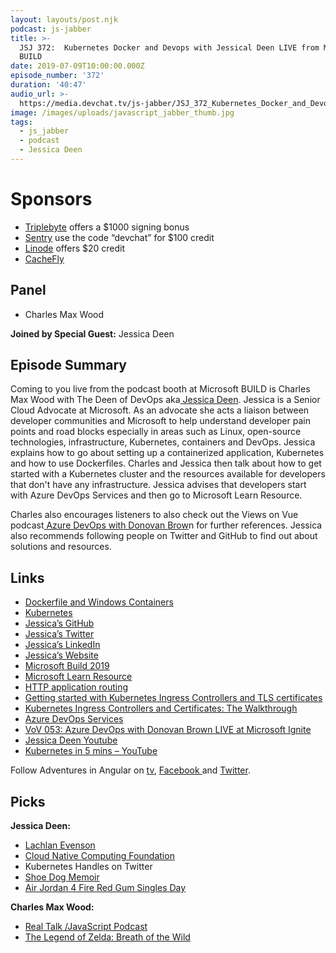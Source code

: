 ```yaml
---
layout: layouts/post.njk
podcast: js-jabber
title: >-
  JSJ 372:  Kubernetes Docker and Devops with Jessical Deen LIVE from Microsoft
  BUILD
date: 2019-07-09T10:00:00.000Z
episode_number: '372'
duration: '40:47'
audio_url: >-
  https://media.devchat.tv/js-jabber/JSJ_372_Kubernetes_Docker_and_Devops_with_Jessica_Deen_LIVE_from_Microsoft_BUILD.mp3
image: /images/uploads/javascript_jabber_thumb.jpg
tags:
  - js_jabber
  - podcast
  - Jessica Deen
---
```

# **Sponsors**

* [Triplebyte](https://triplebyte.com/jsjabber) offers a $1000 signing bonus
* [Sentry](https://sentry.io/welcome/) use the code “devchat” for $100 credit
* [Linode](https://promo.linode.com/javascriptjabber/) offers $20 credit 
* [CacheFly](https://www.cachefly.com/)

## Panel

* Charles Max Wood

**Joined by Special Guest:** Jessica Deen

## Episode Summary

Coming to you live from the podcast booth at Microsoft BUILD is Charles Max Wood with The Deen of DevOps aka[ Jessica Deen](https://jessicadeen.com). Jessica is a Senior Cloud Advocate at Microsoft. As an advocate she acts a liaison between developer communities and Microsoft to help understand developer pain points and road blocks especially in areas such as Linux, open-source technologies, infrastructure, Kubernetes, containers and DevOps. Jessica explains how to go about setting up a containerized application, Kubernetes and how to use Dockerfiles. Charles and Jessica then talk about how to get started with a Kubernetes cluster and the resources available for developers that don't have any infrastructure. Jessica advises that developers start with Azure DevOps Services and then go to Microsoft Learn Resource.

Charles also encourages listeners to also check out the Views on Vue podcast[ Azure DevOps with Donovan Brow](https://devchat.tv/views-on-vue/vov-053-azure-devops-with-donovan-brown-live-at-microsoft-ignite/)n for further references. Jessica also recommends following people on Twitter and GitHub to find out about solutions and resources.

## Links

* [Dockerfile and Windows Containers](https://docs.microsoft.com/en-us/virtualization/windowscontainers/manage-docker/manage-windows-dockerfile)
* [Kubernetes](https://kubernetes.io/)
* [Jessica’s GitHub](https://github.com/jldeen)
* [Jessica’s Twitter](https://twitter.com/jldeen?lang=en)
* [Jessica’s LinkedIn](https://www.linkedin.com/in/jldeen/)
* [Jessica’s Website](https://jessicadeen.com/)
* [Microsoft Build 2019](https://www.microsoft.com/en-us/build)
* [Microsoft Learn Resource](https://partner.microsoft.com/en-us/marketing/learning-resources)
* [HTTP application routing](https://docs.microsoft.com/en-us/azure/aks/http-application-routing)
* [Getting started with Kubernetes Ingress Controllers and TLS certificates](https://www.youtube.com/watch?v=aN9nVa8yeBo&t=16s)
* [Kubernetes Ingress Controllers and Certificates: The Walkthrough](https://jessicadeen.com/kubernetes-ingress-controllers-and-certificates-the-walkthrough/)
* [Azure DevOps Services](https://azure.microsoft.com/en-in/services/devops/)
* [VoV 053: Azure DevOps with Donovan Brown LIVE at Microsoft Ignite](https://devchat.tv/views-on-vue/vov-053-azure-devops-with-donovan-brown-live-at-microsoft-ignite/)
* [Jessica Deen Youtube](https://www.youtube.com/channel/UC-RjyheFSQPAv-MyY0STSIQ)
* [Kubernetes in 5 mins – YouTube](https://www.youtube.com/watch?v=PH-2FfFD2PU)

Follow Adventures in Angular on [tv](https://devchat.tv/adv-in-angular/), [Facebook ](https://www.facebook.com/adventuresinangular/)and [Twitter](https://twitter.com/angularpodcast).

## Picks

**Jessica Deen:**

* [Lachlan Evenson](https://twitter.com/LachlanEvenson)
* [Cloud Native Computing Foundation](https://www.cncf.io/)
* Kubernetes Handles on Twitter
* [Shoe Dog Memoir](https://www.amazon.com/Shoe-Dog-Memoir-Creator-Nike-ebook/dp/B0176M1A44)
* [Air Jordan 4 Fire Red Gum Singles Day](https://www.nikesalezone.com/air-jordan-4-fire-red-gum-singles-day-av3914-600-mens-winter-basketball-shoes-p-9506.html)

**Charles Max Wood:**

* [Real Talk /JavaScript Podcast](https://johnpapa.net/tag/real-talk-javascript/)
* [The Legend of Zelda: Breath of the Wild](https://www.zelda.com/breath-of-the-wild/)
